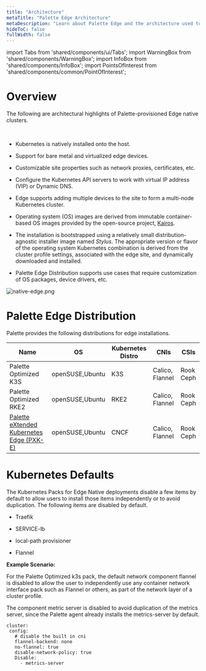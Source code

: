 ```yaml
---
title: "Architecture"
metaTitle: "Palette Edge Architecture"
metaDescription: "Learn about Palette Edge and the architecture used to suppport edge clusters."
hideToC: false
fullWidth: false
---
```


import Tabs from 'shared/components/ui/Tabs';
import WarningBox from 'shared/components/WarningBox';
import InfoBox from 'shared/components/InfoBox';
import PointsOfInterest from 'shared/components/common/PointOfInterest';

# Overview

The following are architectural highlights of Palette-provisioned Edge native clusters.

<br />

* Kubernetes is natively installed onto the host.


* Support for bare metal and virtualized edge devices.


* Customizable site properties such as network proxies, certificates, etc.


* Configure the Kubernetes API servers to work with virtual IP address (VIP) or Dynamic DNS.


* Edge supports adding multiple devices to the site to form a multi-node Kubernetes cluster.


* Operating system (OS) images are derived from immutable container-based OS images provided by the open-source project, [Kairos](http://kairos.io).


* The installation is bootstrapped using a relatively small distribution-agnostic installer image named *Stylus*. The appropriate version or flavor of the operating system Kubernetes combination is derived from the cluster profile settings, associated with the edge site, and dynamically downloaded and installed.


* Palette Edge Distribution supports use cases that require customization of OS packages, device drivers, etc.

![native-edge.png](/native-edge.png)



# Palette Edge Distribution

Palette provides the following distributions for edge installations.

|Name|OS |Kubernetes Distro|CNIs|CSIs|
|----|---|----------|----|----|
|Palette Optimized K3S |openSUSE,Ubuntu  |K3S |Calico, Flannel|Rook Ceph|
|Palette Optimized RKE2|openSUSE,Ubuntu  |RKE2|Calico, Flannel|Rook Ceph|
|[Palette eXtended Kubernetes Edge (PXK-E)](/glossary-all#paletteextendedkubernetesedge(pxk-e))|openSUSE,Ubuntu|CNCF|Calico, Flannel|Rook Ceph|


# Kubernetes Defaults

The Kubernetes Packs for Edge Native deployments disable a few items by default to allow users to install those items independently or to avoid duplication. The following items are disabled by default.

* Traefik

* SERVICE-lb

* local-path provisioner

* Flannel

**Example Scenario:**

For the Palette Optimized k3s pack, the default network component flannel is disabled to allow the user to independently use any container network interface pack such as Flannel or others, as part of the network layer of a cluster profile.

The component metric server is disabled to avoid duplication of the metrics server, since the Palette agent already installs the metrics-server by default.

```
cluster:
 config:
   # disable the built in cni
   flannel-backend: none
   no-flannel: true
   disable-network-policy: true
   Disable:
     - metrics-server
```

<br />
